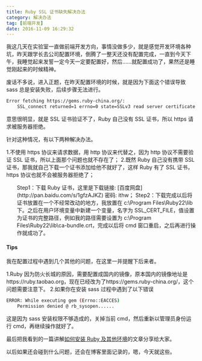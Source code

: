 ```yaml
---
title: Ruby SSL 证书缺失解决办法
category: 解决办法
tag: [前端开发]
date: 2016-11-09 16:29:32
---
```


我这几天在实验室一直做前端开发方向，事情没做多少，就是感觉开发环境各种坑，昨天跟学长去公司配置环境，倒腾了一整天还没有配置完成，一直到今天下午，我睡觉起来发誓一定今天一定要配置好，然后……就配置成功了，果然还是睡觉刚起来的时候精神。<!--more-->

废话不多说，进入正题，在昨天配置环境的时候，就是因为下面这个错误导致 sass 总是安装失败，后续步骤无法进行。

``` bash
Error fetching https://gems.ruby-china.org/:
    SSL_connect returned=1 errno=0 state=SSLv3 read server certificate B: certificate verify failed (https://gems.ruby-china.org/specs.4.8.gz)
```

意思很明显，就是 SSL 证书验证不了，Ruby 自己没有 SSL 证书，所以 https 请求被服务器拒绝。

针对这种情况，有以下两种解决办法。

1.不使用 https 协议来请求数据，用 http 协议来代替之，因为 http 协议不需要验证 SSL 证书，所以上面那个问题也就不存在了；
2.既然 Ruby 自己没有携带 SSL 证书，那我就自己下载一个证书添加给他不就好了，这样 Ruby 有了 SSL 证书，https 协议也就不会被服务器拒绝了；
<p style="padding-left: 2em">Step1：下载 Ruby 证书，这里是下载链接: [百度网盘](http://pan.baidu.com/s/1gfzAJKZ) 密码: ithw；
Step2：下载完成以后将证书放置在一个不经常改动的地方，我放置在 c:\Program Files\Ruby22\lib 下。之后在用户环境变量中新建一个变量，名字为 SSL_CERT_FILE，值设置为证书的完整路径，例如我的路径需要设置为 c:\Program Files\Ruby22\lib\ca-bundle.crt，完成以后将 cmd 窗口重启，之后再进行操作就成功了。</p>

#### Tips
我在配置过程中遇到几个其他的问题，在这里一并提醒下后来者。

1.Ruby 因为防火长城的原因，需要配置成国内的镜像，原本国内的镜像地址是<span>https://</span>ruby.taobao.org，现在已经改为了<span>https://</span>gems.ruby-china.org/，这个问题需要注意下。
2.如果你在安装 sass 过程中遇到了以下错误
``` bash
ERROR: While executing gem (Errno::EACCES)
    Permission denied @ rb_sysopen......
```
这是因为 sass 安装权限不够造成的，关掉当前 cmd，然后重新以管理员身份运行 cmd，再继续操作就好了。

最后把我看到的一篇讲解[如何安装 Ruby 及其他环境](http://www.cnblogs.com/yyman001/p/install_sass_compass_for_window.html)的文章分享给大家。

以后如果还会碰到什么问题，还会在博客里面记录的，嗯，今天就这些。
